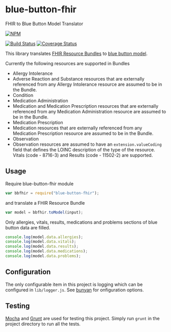 blue-button-fhir
================

FHIR to Blue Button Model Translator

[![NPM](https://nodei.co/npm/blue-button-fhir.png)](https://nodei.co/npm/blue-button-fhir/)

[![Build Status](https://travis-ci.org/amida-tech/blue-button-fhir.svg)](https://travis-ci.org/amida-tech/blue-button-fhir)
[![Coverage Status](https://coveralls.io/repos/amida-tech/blue-button-fhir/badge.png)](https://coveralls.io/r/amida-tech/blue-button-fhir)

This library translates [FHIR Resource Bundles](http://www.hl7.org/implement/standards/fhir/extras.html) to [blue button model](https://github.com/amida-tech/blue-button).

Currently the following resources are supported in Bundles
* Allergy Intolerance
 * Adverse Reaction and Substance resources that are externally referenced from any Allergy Intolerance resource are assumed to be in the Bundle.
* Condition
* Medication Administration
 * Medication and Medication Prescription resources that are externally referenced from any Medication Administration resource are assumed to be in the Bundle. 
* Medication Prescription
 * Medication resources that are externally referenced from any Medication Prescription resource are assumed to be in the Bundle. 
* Observation
 * Observation resources are assumed to have an `extension.valueCoding` field that defines the LOINC description of the type of the resource. Vitals (code - 8716-3) and Results (code - 11502-2) are supported.

## Usage

Require blue-button-fhir module
``` javascript
var bbfhir = require("blue-button-fhir");
```
and translate a FHIR Resource Bundle 
``` javascript
var model = bbfhir.toModel(input);
```
Only allergies, vitals, results, medications and problems sections of blue button data are filled. 
``` javascript
console.log(model.data.allergies);
console.log(model.data.vitals);
console.log(model.data.results);
console.log(model.data.medications);
console.log(model.data.problems);
```
## Configuration

The only configurable item in this project is logging which can be configured in `lib/logger.js`.  See [bunyan](https://github.com/trentm/node-bunyan) for onfiguration options.

## Testing

[Mocha](http://mochajs.org/) and [Grunt](http://gruntjs.com/) are used for testing this project.  Simply run `grunt` in the project directory to run all the tests.
